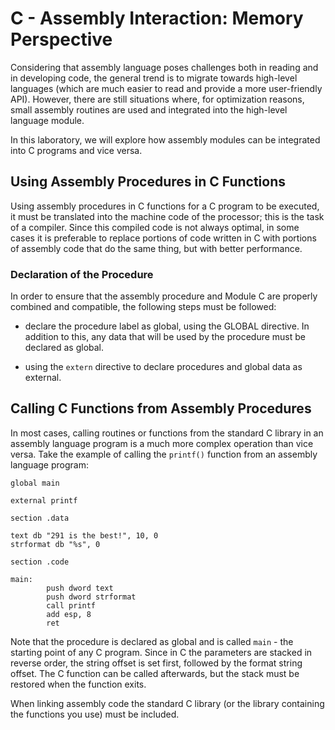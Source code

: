 # C - Assembly Interaction: Memory Perspective

Considering that assembly language poses challenges both in reading and in developing code, the general trend is to migrate towards high-level languages (which are much easier to read and provide a more user-friendly API).
However, there are still situations where, for optimization reasons, small assembly routines are used and integrated into the high-level language module.

In this laboratory, we will explore how assembly modules can be integrated into C programs and vice versa.

## Using Assembly Procedures in C Functions

Using assembly procedures in C functions for a C program to be executed, it must be translated into the machine code of the processor;
this is the task of a compiler.
Since this compiled code is not always optimal, in some cases it is preferable to replace portions of code written in C with portions of assembly code that do the same thing, but with better performance.

### Declaration of the Procedure

In order to ensure that the assembly procedure and Module C are properly combined and compatible, the following steps must be followed:

- declare the procedure label as global, using the GLOBAL directive.
In addition to this, any data that will be used by the procedure must be declared as global.

- using the `extern` directive to declare procedures and global data as external.

## Calling C Functions from Assembly Procedures

In most cases, calling routines or functions from the standard C library in an assembly language program is a much more complex operation than vice versa.
Take the example of calling the `printf()` function from an assembly language program:

```Assembly
global main

external printf

section .data

text db "291 is the best!", 10, 0
strformat db "%s", 0

section .code

main:
        push dword text
        push dword strformat
        call printf
        add esp, 8
        ret
```

Note that the procedure is declared as global and is called `main` - the starting point of any C program.
Since in C the parameters are stacked in reverse order, the string offset is set first, followed by the format string offset.
The C function can be called afterwards, but the stack must be restored when the function exits.

When linking assembly code the standard C library (or the library containing the functions you use) must be included.
